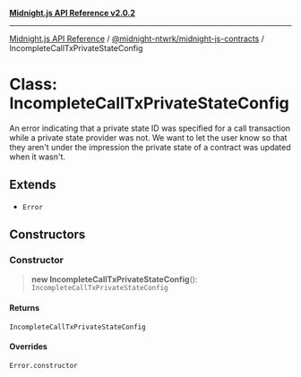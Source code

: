 [**Midnight.js API Reference v2.0.2**](../../../README.md)

***

[Midnight.js API Reference](../../../packages.md) / [@midnight-ntwrk/midnight-js-contracts](../README.md) / IncompleteCallTxPrivateStateConfig

# Class: IncompleteCallTxPrivateStateConfig

An error indicating that a private state ID was specified for a call transaction while a private
state provider was not. We want to let the user know so that they aren't under the impression the
private state of a contract was updated when it wasn't.

## Extends

- `Error`

## Constructors

### Constructor

> **new IncompleteCallTxPrivateStateConfig**(): `IncompleteCallTxPrivateStateConfig`

#### Returns

`IncompleteCallTxPrivateStateConfig`

#### Overrides

`Error.constructor`
